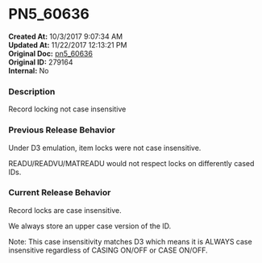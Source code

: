 # PN5_60636

**Created At:** 10/3/2017 9:07:34 AM  
**Updated At:** 11/22/2017 12:13:21 PM  
**Original Doc:** [pn5_60636](https://docs.jbase.com/36526-5-6-2-release-notes/pn5_60636)  
**Original ID:** 279164  
**Internal:** No  


### Description

Record locking not case insensitive



### Previous Release Behavior

Under D3 emulation, item locks were not case insensitive.

READU/READVU/MATREADU would not respect locks on differently cased IDs.



### Current Release Behavior

Record locks are case insensitive.

We always store an upper case version of the ID.

Note: This case insensitivity matches D3 which means it is ALWAYS case insensitive regardless of CASING ON/OFF or CASE ON/OFF.
